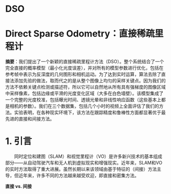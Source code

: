 # DSO


# Direct Sparse Odometry：直接稀疏里程计

<!--more-->

**摘要**：我们提出了一个新颖的直接稀疏里程计方法（DSO）。整个系统结合了一个完全直接的概率模型（最小化光度误差），并对所有的模型参数进行优化，包括在参考帧中表示为反深度的几何图形和相机运动。为了达到实时运算，算法去除了直接法添加先验的做法，取而代之的是从整个图像上均匀的采样关键点。因为我们的方法不依赖关键点检测或描述符，所以它可以自然地从所有具有强梯度的图像区域中采样像素，包括边缘或平滑的光度变化区域（大多在白色墙壁）。该模型集成了一个完整的光度校准，包括曝光时间、透镜光晕和非线性响应函数（这些基本上都是相机的参数）。我们在三个数据集，包括几个小时的视频上全面评估了我们的方法。实验表明，在各种现实环境下，该方法在跟踪精度和鲁棒性方面都显著优于最先进的直接和间接方法。

# 1. 引言

&emsp;&emsp;同时定位和建图（SLAM）和视觉里程计（VO）是许多新兴技术的基本组成部分——从自动驾驶汽车和无人机到虚拟现实和增强现实。近年来，SLAM和VO的实时方法取得了重大进展。虽然长期以来该领域由基于特征的（间接）方法主导，但近年来，许多不同的方法越来越受欢迎，即直接和密集方法。

**直接 vs. 间接**

